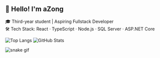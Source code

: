 ## 👋 Hello! I'm aZong

🎓 Third-year student | Aspiring Fullstack Developer <br/>
🛠️ Tech Stack: React · TypeScript · Node.js · SQL Server · ASP.NET Core

![Top Langs](https://github-readme-stats.vercel.app/api/top-langs/?username=muazong&layout=compact&theme=radical)
![GitHub Stats](https://github-readme-stats.vercel.app/api?username=muazong&show_icons=true&theme=tokyonight)

![snake gif](https://github.com/muazong/muazong/blob/output/github-contribution-grid-snake.svg)
